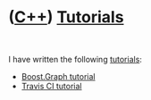 



 

 

 

 

 

([C++](Cpp.htm)) [Tutorials](CppTutorial.htm)
=============================================

 

I have written the following [tutorials](CppTutorial.htm):

-   [Boost.Graph tutorial](CppBoostGraphTutorial.htm)
-   [Travis CI tutorial](CppTravisCiTutorial.htm)

 

 

 

 

 





 




